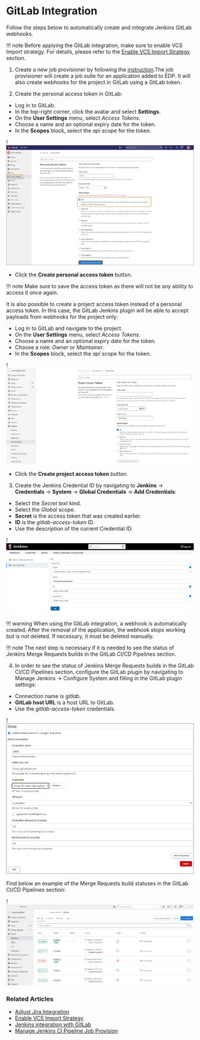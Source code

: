 # GitLab Integration

Follow the steps below to automatically create and integrate Jenkins GitLab webhooks.

!!! note
    Before applying the GitLab integration, make sure to enable VCS Import strategy. For details, please refer to the [Enable VCS Import Strategy](import-strategy.md) section.

1. Create a new job provisioner by following the [instruction](manage-jenkins-ci-job-provision.md#gitlab-gitlab).The job provisioner will create a job suite for an application added to EDP. It will also create webhooks for the project in GitLab using a GitLab token.

2. Create the personal access token in GitLab:

  * Log in to GitLab.
  * In the top-right corner, click the avatar and select **Settings**.
  * On the **User Settings** menu, select *Access Tokens*.
  * Choose a name and an optional expiry date for the token.
  * In the **Scopes** block, select the *api* scope for the token.

  !![Personal access tokens](../assets/operator-guide/scopes.png "Personal access tokens")

  * Click the **Create personal access token** button.

  !!! note
      Make sure to save the access token as there will not be any ability to access it once again.

  It is also possible to create a project access token instead of a personal access token. In this case, the GitLab Jenkins plugin will be able to accept payloads from webhooks for the project only:

  * Log in to GitLab and navigate to the project.
  * On the **User Settings** menu, select *Access Tokens*.
  * Choose a name and an optional expiry date for the token.
  * Choose a role: *Owner* or *Maintainer*.
  * In the **Scopes** block, select the *api* scope for the token.

  !![Project access tokens](../assets/operator-guide/scopes-project.png "Project access tokens")

  * Click the **Create project access token** button.

3. Create the Jenkins Credential ID by navigating to **Jenkins** -> **Credentials** -> **System** -> **Global Credentials** -> **Add Credentials**:

  * Select the *Secret text* kind.
  * Select the *Global* scope.
  * **Secret** is the access token that was created earlier.
  * **ID** is the *gitlab-access-token* ID.
  * Use the description of the current Credential ID.

  !![Jenkins credential](../assets/operator-guide/jenkins-cred.png "Jenkins credential")

  !!! warning
      When using the GitLab integration, a webhook is automatically created. After the removal of the application, the webhook stops working but is not deleted. If necessary, it must be deleted manually.

  !!! note
      The next step is necessary if it is needed to see the status of Jenkins Merge Requests builds in the GitLab CI/CD Pipelines section.

4. In order to see the status of Jenkins Merge Requests builds in the GitLab CI/CD Pipelines section, configure the GitLab plugin by navigating to Manage Jenkins -> Configure System and filling in the GitLab plugin settings:

  * Connection name is *gitlab*.
  * **GitLab host URL** is a host URL to GitLab.
  * Use the *gitlab-access-token* credentials.

  !![GitLab plugin configuration](../assets/operator-guide/gitlab-plugin-configuration.png "GitLab plugin configuration")

  Find below an example of the Merge Requests build statuses in the GitLab CI/CD Pipelines section:

  !![GitLab pipelines statuses](../assets/operator-guide/gitlab-pipeline-stats.png "GitLab pipelines statuses")

### Related Articles

* [Adjust Jira Integration](jira-integration.md)
* [Enable VCS Import Strategy](import-strategy.md)
* [Jenkins integration with GitLab](https://docs.gitlab.com/ee/integration/jenkins.html)
* [Manage Jenkins CI Pipeline Job Provision](manage-jenkins-ci-job-provision.md)
